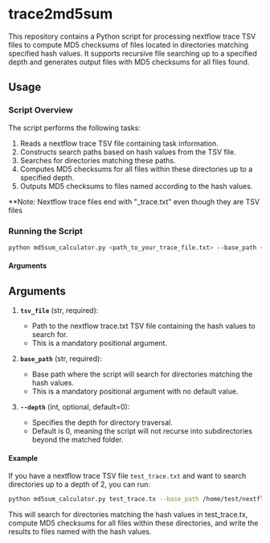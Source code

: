 # trace2md5sum

This repository contains a Python script for processing nextflow trace TSV files to compute MD5 checksums of files located in directories matching specified hash values. It supports recursive file searching up to a specified depth and generates output files with MD5 checksums for all files found.

## Usage

### Script Overview

The script performs the following tasks:
1. Reads a nextflow trace TSV file containing task information. 
2. Constructs search paths based on hash values from the TSV file.
3. Searches for directories matching these paths.
4. Computes MD5 checksums for all files within these directories up to a specified depth.
5. Outputs MD5 checksums to files named according to the hash values.

**Note: Nextflow trace files end with "_trace.txt" even though they are TSV files

### Running the Script

```bash
python md5sum_calculator.py <path_to_your_trace_file.txt> --base_path <base_path> --depth 0
```

#### Arguments

## Arguments

1. **`tsv_file`** (str, required):
   - Path to the nextflow trace.txt TSV file containing the hash values to search for.
   - This is a mandatory positional argument.

2. **`base_path`** (str, required):
   - Base path where the script will search for directories matching the hash values.
   - This is a mandatory positional argument with no default value.

3. **`--depth`** (int, optional, default=0):
   - Specifies the depth for directory traversal.
   - Default is 0, meaning the script will not recurse into subdirectories beyond the matched folder.


#### Example

If you have a nextflow trace TSV file `test_trace.txt` and want to search directories up to a depth of 2, you can run:

```bash
python md5sum_calculator.py test_trace.tx --base_path /home/test/nextflow_workdirs/ --depth 2
```
This will search for directories matching the hash values in test_trace.tx, compute MD5 checksums for all files within these directories, and write the results to files named with the hash values.

